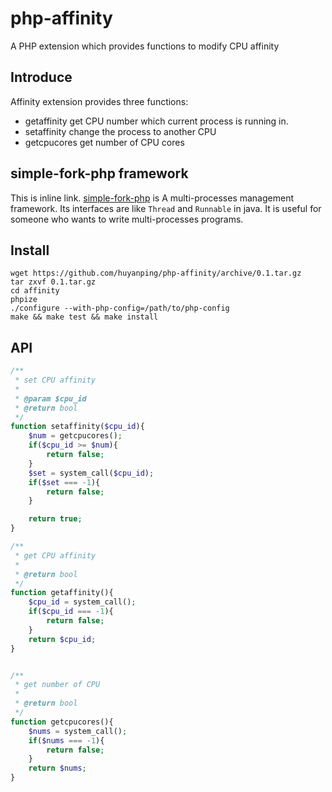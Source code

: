 php-affinity
==================
A PHP extension which provides functions to modify CPU affinity

Introduce
------------------
Affinity extension provides three functions:
+ getaffinity get CPU number which current process is running in.
+ setaffinity change the process to another CPU
+ getcpucores get number of CPU cores

simple-fork-php framework
-------------------------
This is [](http://example.com/ "Title") inline link.
[simple-fork-php](https://github.com/huyanping/simple-fork-php "simple-fork-php") 
is A multi-processes management framework. 
Its interfaces are like `Thread` and `Runnable` in java.
It is useful for someone who wants to write multi-processes programs.

Install
---------------------
```shell
wget https://github.com/huyanping/php-affinity/archive/0.1.tar.gz
tar zxvf 0.1.tar.gz
cd affinity
phpize
./configure --with-php-config=/path/to/php-config
make && make test && make install
```

API
---------------------
```php
/**
 * set CPU affinity
 *
 * @param $cpu_id
 * @return bool
 */
function setaffinity($cpu_id){
    $num = getcpucores();
    if($cpu_id >= $num){
        return false;
    }
    $set = system_call($cpu_id);
    if($set === -1){
        return false;
    }

    return true;
}

/**
 * get CPU affinity
 *
 * @return bool
 */
function getaffinity(){
    $cpu_id = system_call();
    if($cpu_id === -1){
        return false;
    }
    return $cpu_id;
}


/**
 * get number of CPU
 *
 * @return bool
 */
function getcpucores(){
    $nums = system_call();
    if($nums === -1){
        return false;
    }
    return $nums;
}
```